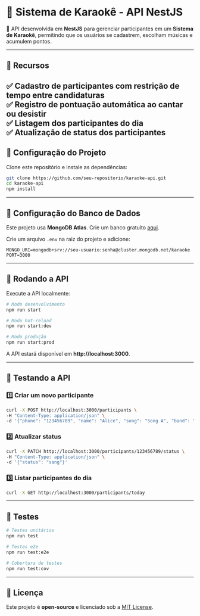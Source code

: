 # 🎤 Sistema de Karaokê - API NestJS

📌 API desenvolvida em **NestJS** para gerenciar participantes em um **Sistema de Karaokê**, permitindo que os usuários se cadastrem, escolham músicas e acumulem pontos.

---
## 🚀 Recursos
✅ Cadastro de participantes com **restrição de tempo entre candidaturas**  
✅ Registro de **pontuação automática** ao cantar ou desistir  
✅ Listagem dos **participantes do dia**  
✅ Atualização de status dos participantes  
---

## 📌 Configuração do Projeto

Clone este repositório e instale as dependências:

```bash
git clone https://github.com/seu-repositorio/karaoke-api.git
cd karaoke-api
npm install
```

---

## 📌 Configuração do Banco de Dados
Este projeto usa **MongoDB Atlas**. Crie um banco gratuito [aqui](https://www.mongodb.com/atlas/database).

Crie um arquivo `.env` na raiz do projeto e adicione:

```env
MONGO_URI=mongodb+srv://seu-usuario:senha@cluster.mongodb.net/karaoke
PORT=3000
```

---

## 📌 Rodando a API
Execute a API localmente:

```bash
# Modo desenvolvimento
npm run start

# Modo hot-reload
npm run start:dev

# Modo produção
npm run start:prod
```

A API estará disponível em **http://localhost:3000**.

---

## 📌 Testando a API
### **1️⃣ Criar um novo participante**
```bash
curl -X POST http://localhost:3000/participants \
-H "Content-Type: application/json" \
-d '{"phone": "123456789", "name": "Alice", "song": "Song A", "band": "Band A"}'
```

### **2️⃣ Atualizar status**
```bash
curl -X PATCH http://localhost:3000/participants/123456789/status \
-H "Content-Type: application/json" \
-d '{"status": "sang"}'
```

### **3️⃣ Listar participantes do dia**
```bash
curl -X GET http://localhost:3000/participants/today
```

---

## 📌 Testes
```bash
# Testes unitários
npm run test

# Testes e2e
npm run test:e2e

# Cobertura de testes
npm run test:cov
```

---

## 📌 Licença
Este projeto é **open-source** e licenciado sob a [MIT License](https://opensource.org/licenses/MIT).
